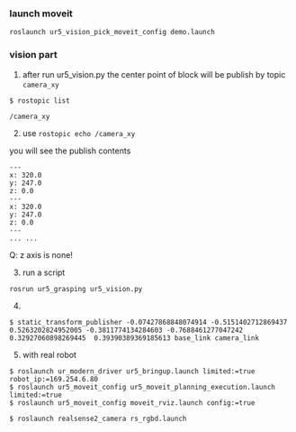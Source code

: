 ### launch moveit 

```
roslaunch ur5_vision_pick_moveit_config demo.launch
```

### vision part
1. after run ur5_vision.py the center point of block will be publish by topic `camera_xy`

```
$ rostopic list

/camera_xy

```

2. use `rostopic echo /camera_xy`

you will see the publish contents

```
---
x: 320.0
y: 247.0
z: 0.0
---
x: 320.0
y: 247.0
z: 0.0
---
... ...

```
Q: z axis is none!

3. run a script
```
rosrun ur5_grasping ur5_vision.py
```

4.
```
$ static_transform_publisher -0.07427868848074914 -0.5151402712869437 0.5263202824952005 -0.3811774134284603 -0.7688461277047242 0.32927060898269445  0.39390389369185613 base_link camera_link
```

5. with real robot
```
$ roslaunch ur_modern_driver ur5_bringup.launch limited:=true robot_ip:=169.254.6.80 
$ roslaunch ur5_moveit_config ur5_moveit_planning_execution.launch limited:=true
$ roslaunch ur5_moveit_config moveit_rviz.launch config:=true

$ roslaunch realsense2_camera rs_rgbd.launch
```